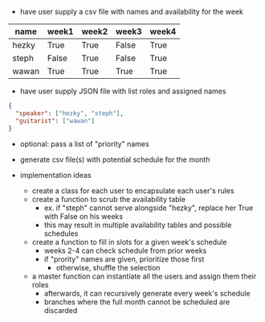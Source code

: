 - have user supply a csv file with names and availability for the week

| name  | week1 | week2 | week3 | week4 |
|-------|-------|-------|-------|-------|
| hezky | True  | True  | False | True  |
| steph | False | True  | False | True  |
| wawan | True  | True  | True  | True  |

- have user supply JSON file with list roles and assigned names

```json
{
  "speaker": ["hezky", "steph"],
  "guitarist": ["wawan"]
}
```

- optional: pass a list of "priority" names

- generate csv file(s) with potential schedule for the month

- implementation ideas
  - create a class for each user to encapsulate each user's rules
  - create a function to scrub the availability table
    - ex. if "steph" cannot serve alongside "hezky", replace her True with False on his weeks
    - this may result in multiple availability tables and possible schedules
  - create a function to fill in slots for a given week's schedule
    - weeks 2-4 can check schedule from prior weeks
    - if "prority" names are given, prioritize those first
      - otherwise, shuffle the selection
  - a master function can instantiate all the users and assign them their roles
    - afterwards, it can recursively generate every week's schedule
    - branches where the full month cannot be scheduled are discarded
